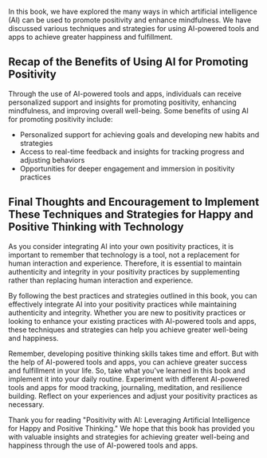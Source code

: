 
In this book, we have explored the many ways in which artificial intelligence (AI) can be used to promote positivity and enhance mindfulness. We have discussed various techniques and strategies for using AI-powered tools and apps to achieve greater happiness and fulfillment.

Recap of the Benefits of Using AI for Promoting Positivity
----------------------------------------------------------

Through the use of AI-powered tools and apps, individuals can receive personalized support and insights for promoting positivity, enhancing mindfulness, and improving overall well-being. Some benefits of using AI for promoting positivity include:

* Personalized support for achieving goals and developing new habits and strategies
* Access to real-time feedback and insights for tracking progress and adjusting behaviors
* Opportunities for deeper engagement and immersion in positivity practices

Final Thoughts and Encouragement to Implement These Techniques and Strategies for Happy and Positive Thinking with Technology
-----------------------------------------------------------------------------------------------------------------------------

As you consider integrating AI into your own positivity practices, it is important to remember that technology is a tool, not a replacement for human interaction and experience. Therefore, it is essential to maintain authenticity and integrity in your positivity practices by supplementing rather than replacing human interaction and experience.

By following the best practices and strategies outlined in this book, you can effectively integrate AI into your positivity practices while maintaining authenticity and integrity. Whether you are new to positivity practices or looking to enhance your existing practices with AI-powered tools and apps, these techniques and strategies can help you achieve greater well-being and happiness.

Remember, developing positive thinking skills takes time and effort. But with the help of AI-powered tools and apps, you can achieve greater success and fulfillment in your life. So, take what you've learned in this book and implement it into your daily routine. Experiment with different AI-powered tools and apps for mood tracking, journaling, meditation, and resilience building. Reflect on your experiences and adjust your positivity practices as necessary.

Thank you for reading "Positivity with AI: Leveraging Artificial Intelligence for Happy and Positive Thinking." We hope that this book has provided you with valuable insights and strategies for achieving greater well-being and happiness through the use of AI-powered tools and apps.

